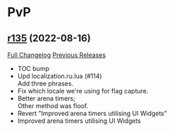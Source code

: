 # <DBM> PvP

## [r135](https://github.com/DeadlyBossMods/DBM-PvP/tree/r135) (2022-08-16)
[Full Changelog](https://github.com/DeadlyBossMods/DBM-PvP/compare/r134...r135) [Previous Releases](https://github.com/DeadlyBossMods/DBM-PvP/releases)

- TOC bump  
- Upd localization.ru.lua (#114)  
    Add three phrases.  
- Fix which locale we're using for flag capture.  
- Better arena timers;  
    Other method was floof.  
- Revert "Improved arena timers utilising UI Widgets"  
- Improved arena timers utilising UI Widgets  
